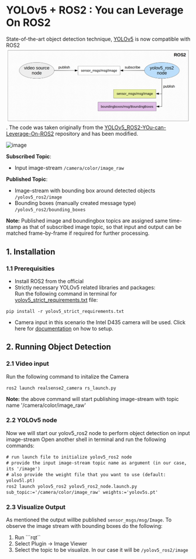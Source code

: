# YOLOv5 + ROS2 : You can Leverage On ROS2
State-of-the-art object detection technique, [YOLOv5](https://github.com/ultralytics/yolov5) is now compatible with ROS2<br>
![YOLOv5-ROS2-graph](yolov5_ros2/yolov5_ros2_graph.png). The code was taken originally from the [YOLOv5_ROS2-YOu-can-Leverage-On-ROS2](https://github.com/moksh-401-511/YOLOv5_ROS2-YOu-can-Leverage-On-ROS2) repository and has been modified.

![image](https://github.com/IcebergASV/general/assets/92492748/59caa001-6b78-414f-97db-74339914a3a8)


**Subscribed Topic**: 
  - Input image-stream ```/camera/color/image_raw```<br>

**Published Topic**: 
  - Image-stream with bounding box around detected objects ```/yolov5_ros2/image```<br>
  - Bounding boxes (manually created message type) ```/yolov5_ros2/bounding_boxes```

**Note:** Published image and boundingbox topics are assigned same time-stamp as that of subscribed image topic, so that input and output can be matched frame-by-frame if required for further processing.

## 1. Installation
### 1.1 Prerequisities
- Install ROS2 from the official
- Strictly necessary YOLOv5 related libraries and packages:<br>
Run the following command in terminal for [yolov5_strict_requirements.txt](yolov5_ros2/yolov5_strict_requirements.txt) file:
```
pip install -r yolov5_strict_requirements.txt
```
- Camera input in this scenario the Intel D435 camera will be used. Click here for [documentation](https://gist.github.com/DavidGuamanDavila/cfad0309e5af1275ba248935eb1daa37) on how to setup.

## 2. Running Object Detection
### 2.1 Video input
Run the following command to initalize the Camera
```
ros2 launch realsense2_camera rs_launch.py
```
**Note:** the above command will start publishing image-stream with topic name '/camera/color/image_raw'

### 2.2 YOLOv5 node
Now we will start our yolov5_ros2 node to perform object detection on input image-stream
Open another shell in terminal and run the following commands:
```
# run launch file to initialize yolov5_ros2 node
# provide the input image-stream topic name as argument (in our case, its '/image')
# also provide the weight file that you want to use (default: yolov5l.pt)
ros2 launch yolov5_ros2 yolov5_ros2_node.launch.py sub_topic:='/camera/color/image_raw' weights:='yolov5s.pt'

```
### 2.3 Visualize Output
As mentioned the output willbe published ```sensor_msgs/msg/Image```. To observe the image stream with bounding boxes do the following:
1. Run ```rqt``
2. Select Plugin -> Image Viewer
3. Select the topic to be visualize. In our case it will be ```/yolov5_ros2/image```
